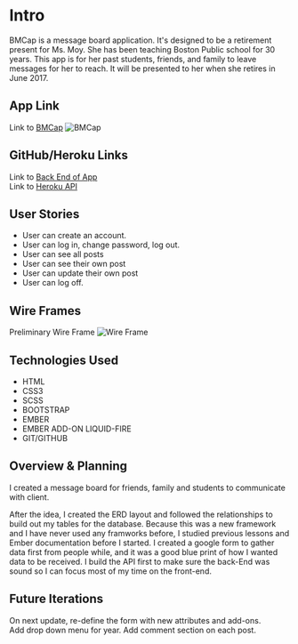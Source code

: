 
# Intro

BMCap is a message board application. It's designed to be a retirement present for Ms. Moy. She has
been teaching Boston Public school for 30 years. This app is for her past students, friends, and family
to leave messages for her to reach. It will be presented to her when she retires in June 2017.

## App Link

Link to [BMCap](https://souljadev.github.io/bmcap/)
<img src="https://i.imgur.com/LhFvYDp.png" title="BMCap"/>


## GitHub/Heroku Links

Link to [Back End of App](https://github.com/souljadev/cap-back) <br>
Link to [Heroku API](https://bmcap.herokuapp.com/)

## User Stories

- User can create an account.
- User can log in, change password, log out.
- User can see all posts
- User can see their own post
- User can update their own post
- User can log off.

## Wire Frames

Preliminary Wire Frame
<img src="https://i.imgur.com/krnbl5D.jpg" title="Wire Frame"/>


## Technologies Used

* HTML
* CSS3
* SCSS
* BOOTSTRAP
* EMBER
* EMBER ADD-ON LIQUID-FIRE
* GIT/GITHUB


## Overview & Planning

I created a message board for friends, family and students to communicate with client.

After the idea, I created the ERD layout and followed the relationships to build out my tables for the database.
Because this was a new framework and I have never used any framworks before, I studied previous lessons and
Ember documentation before I started.  I created a google form to gather data first from people while, and
it was a good blue print of how I wanted data to be received.  I build the API first to make sure the back-End
was sound so I can focus most of my time on the front-end.

## Future Iterations

On next update, re-define the form with new attributes and add-ons.<br>
Add drop down menu for year.
Add comment section on each post.
